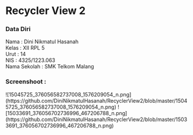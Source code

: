 <h1>Recycler View 2</h1>

<h3>Data Diri</h3>
Nama : Dini Nikmatul Hasanah <br>
Kelas : XII RPL 5 <br>
Urut : 14 <br>
NIS : 4325/1223.063 <br>
Nama Sekolah : SMK Telkom Malang <br>

<h3>Screenshoot :</h3>
![15045725_376056582737008_1576209054_n.png](https://github.com/DiniNikmatulHasanah/RecyclerView2/blob/master/15045725_376056582737008_1576209054_n.png)
![15033691_376056702736996_467206788_n.png](https://github.com/DiniNikmatulHasanah/RecyclerView2/blob/master/15033691_376056702736996_467206788_n.png)
